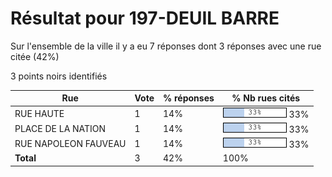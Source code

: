 # Résultat pour 197-DEUIL BARRE

Sur l'ensemble de la ville il y a eu 7 réponses dont 3 réponses avec une rue citée (42%)

3 points noirs identifiés

| Rue | Vote | % réponses | % Nb rues cités|
|-----|------|------------|----------------|
| RUE HAUTE | 1 | 14% | <img src="../../img/bar_33.gif" />&nbsp;33%|
| PLACE DE LA NATION | 1 | 14% | <img src="../../img/bar_33.gif" />&nbsp;33%|
| RUE NAPOLEON FAUVEAU | 1 | 14% | <img src="../../img/bar_33.gif" />&nbsp;33%|
| **Total** | 3 | 42% | 100%|
